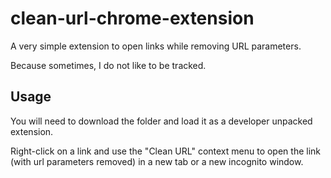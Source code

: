 # clean-url-chrome-extension

A very simple extension to open links while removing URL parameters.

Because sometimes, I do not like to be tracked.

## Usage

You will need to download the folder and load it as a developer unpacked extension.

Right-click on a link and use the "Clean URL" context menu to open the link (with url parameters removed) in a new tab or a new incognito window.
